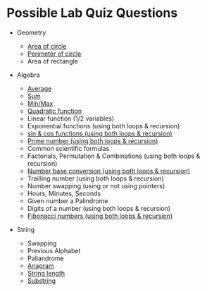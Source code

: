 # Possible Lab Quiz Questions

- Geometry

  - [Area of circle](./solution/geometry/circle.c)
  - [Perimeter of circle](./solution/geometry/circle.c)
  - Area of rectangle

- Algebra

  - [Average](./solution/algebra/avg.c)
  - [Sum](./solution/algebra/sum.c)
  - [Min/Max](./solution/algebra/min_max.c-)
  - [Quadratic function](./day_2/quad.c)
  - Linear function (1/2 variables)
  - Exponential functions (using both loops & recursion)
  - [sin & cos functions (using both loops & recursion)](./day_3/sine_series.c)
  - [Prime number (using both loops & recursion)](./solution/algebra/prime.c)
  - Common scientific formulas
  - Factorials, Permutation & Combinations (using both loops & recursion)
  - [Number base conversion (using both loops & recursion)](./solution/algebra/base_n.c)
  - Trailling number (using both loops & recursion)
  - Number swapping (using or not using pointers)
  - Hours, Minutes, Seconds
  - Given number a Palindrome
  - Digits of a number (using both loops & recursion)
  - [Fibonacci numbers (using both loops & recursion)](./solution/algebra/fibonacci.c)

- String

  - Swapping
  - Previous Alphabet
  - Paliandrome
  - [Anagram](./day_6/anagram.c)
  - [String length](./solution/string/length.c)
  - [Substring](./solution/string/substring.c)
  